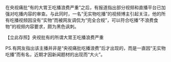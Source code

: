 在央视痛批“有的大胃王吃播浪费严重”之后，有报道指出部分视频和直播平台已加强对吃播内容的审查。与此同时，一名“无实物吃播”的视频博主引起关注，他的所有吃播视频因没有“实物”而被网友调侃为“完全合规”，可以符合吃播“不浪费食物”的视频内容要求，颇为黑色讽刺。

【立此存照】央视批有的所谓大胃王吃播浪费严重 

PS.有网友指出该主播并非是“央视痛批吃播浪费”后才出现的，而是一直因“无实物吃播”而有名，近期才因新闻题材的出现而“大火”。 

